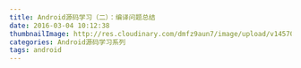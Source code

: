 ```yaml
---
title: Android源码学习（二）：编译问题总结
date: 2016-03-04 10:12:38
thumbnailImage: http://res.cloudinary.com/dmfz9aun7/image/upload/v1457059153/android/AOSP1.jpg
categories: Android源码学习系列
tags: android
---
```

